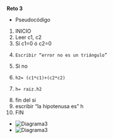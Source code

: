 **Reto 3**
- Pseudocódigo
01. INICIO 
02. Leer c1, c2 
03. Sí c1=0 ó c2=0 
04. 	Escribir “error no es un triángulo”
05. Si no 
06. 	h2= (c1*c1)+(c2*c2)
07. 	h= raiz.h2  
08. fin del si 
09. escribir “la hipotenusa es” h 
10. FIN 
- ![Diagrama3](Retos/imagenes/  )
- ![Diagrama3](Retos/imagenes/  )